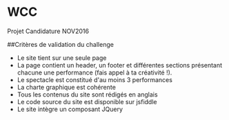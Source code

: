 # WCC 
Projet Candidature NOV2016

##Critères de validation du challenge
* Le site tient sur une seule page
* La page contient un header, un footer et différentes sections présentant chacune une performance (fais appel à ta créativité !). 
* Le spectacle est constitué d'au moins 3 performances
* La charte graphique est cohérente
* Tous les contenus du site sont rédigés en anglais
* Le code source du site est disponible sur jsfiddle
* Le site intègre un composant JQuery
